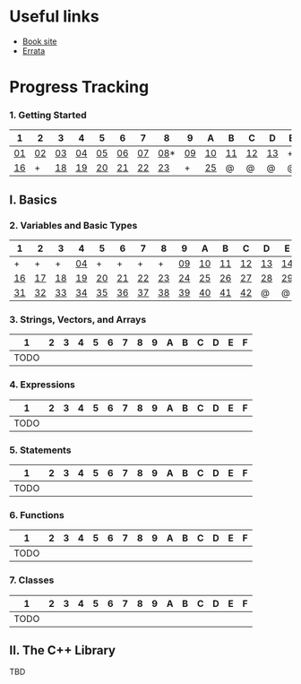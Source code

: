 # Useful links

* [Book site](http://www.informit.com/store/c-plus-plus-primer-9780321714114)
* [Errata](http://ptgmedia.pearsoncmg.com/images/9780321714114/errata/9780321714114_errata_10-31-12.html)

# Progress Tracking

### 1. Getting Started

 1 | 2 | 3 | 4 | 5 | 6 | 7 | 8 | 9 | A | B | C | D | E | F
---|---|---|---|---|---|---|---|---|---|---|---|---|---|---
[01](ch_01/solution_01.cpp)|[02](ch_01/solution_02.cpp)|[03](ch_01/solution_03.cpp) |[04](ch_01/solution_04.cpp)|[05](ch_01/solution_05.cpp)|[06](ch_01/solution_06.cpp)|[07](ch_01/solution_07.cpp)|[08](ch_01/solution_08.cpp)\*|[09](ch_01/solution_09.cpp)|[10](ch_01/solution_10.cpp)|[11](ch_01/solution_11.cpp)|[12](ch_01/solution_12.cpp)|[13](ch_01/solution_13.cpp)| + | +
[16](ch_01/solution_16.cpp)| + |[18](ch_01/solution_18.cpp)|[19](ch_01/solution_19.cpp)|[20](ch_01/solution_20.cpp)|[21](ch_01/solution_21.cpp)|[22](ch_01/solution_22.cpp)|[23](ch_01/solution_23.cpp)| + |[25](ch_01/solution_25.cpp)|@|@|@|@|@|@|@

## I. Basics

### 2. Variables and Basic Types

| 1 | 2 | 3 | 4 | 5 | 6 | 7 | 8 | 9 | A | B | C | D | E | F
|---|---|---|---|---|---|---|---|---|---|---|---|---|---|---
| +  | + | + |[04](ch_02/solution_04.cpp)| + | + | + | + |[09](ch_02/solution_09.cpp)|[10](ch_02/solution_10.cpp)|[11](ch_02/solution_11.cpp)|[12](ch_02/solution_12.cpp)|[13](ch_02/solution_13.cpp)|[14](ch_02/solution_14.cpp)|[15](ch_02/solution_15.cpp)|
|[16](ch_02/solution_16.cpp)|[17](ch_02/solution_17.cpp)|[18](ch_02/solution_18.cpp)|[19](ch_02/solution_19.cpp)|[20](ch_02/solution_20.cpp)|[21](ch_02/solution_21.cpp)|[22](ch_02/solution_22.cpp)|[23](ch_02/solution_23.cpp)|[24](ch_02/solution_24.cpp)|[25](ch_02/solution_25.cpp)|[26](ch_02/solution_26.cpp)|[27](ch_02/solution_27.cpp)|[28](ch_02/solution_28.cpp)|[29](ch_02/solution_29.cpp)|[30](ch_02/solution_30.cpp)|
|[31](ch_02/solution_31.cpp)|[32](ch_02/solution_32.cpp)|[33](ch_02/solution_33.cpp)|[34](ch_02/solution_34.cpp)|[35](ch_02/solution_35.cpp)|[36](ch_02/solution_36.cpp)|[37](ch_02/solution_37.cpp)|[38](ch_02/solution_38.cpp)|[39](ch_02/solution_39.cpp)|[40](ch_02/solution_40.cpp)|[41](ch_02/solution_41.cpp)|[42](ch_02/solution_42.cpp)|@|@|@|

### 3. Strings, Vectors, and Arrays

 1 | 2 | 3 | 4 | 5 | 6 | 7 | 8 | 9 | A | B | C | D | E | F
---|---|---|---|---|---|---|---|---|---|---|---|---|---|---
TODO|

### 4. Expressions

 1 | 2 | 3 | 4 | 5 | 6 | 7 | 8 | 9 | A | B | C | D | E | F
---|---|---|---|---|---|---|---|---|---|---|---|---|---|---
TODO|

### 5. Statements

 1 | 2 | 3 | 4 | 5 | 6 | 7 | 8 | 9 | A | B | C | D | E | F
---|---|---|---|---|---|---|---|---|---|---|---|---|---|---
TODO|

### 6. Functions

 1 | 2 | 3 | 4 | 5 | 6 | 7 | 8 | 9 | A | B | C | D | E | F
---|---|---|---|---|---|---|---|---|---|---|---|---|---|---
TODO|

### 7. Classes

 1 | 2 | 3 | 4 | 5 | 6 | 7 | 8 | 9 | A | B | C | D | E | F
---|---|---|---|---|---|---|---|---|---|---|---|---|---|---
TODO|

## II. The C++ Library

TBD

